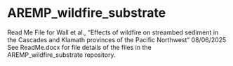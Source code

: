 # AREMP_wildfire_substrate
Read Me File for Wall et al., “Effects of wildfire on streambed sediment in the Cascades and Klamath provinces of the Pacific Northwest”
08/06/2025\
See ReadMe.docx for file details of the files in the AREMP_wildfire_substrate repository.
